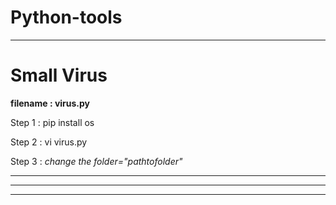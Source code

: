 # Python-tools

***
# Small Virus


**filename : virus.py**

Step 1 : pip install os

Step 2 : vi virus.py

Step 3 : _change the folder="pathtofolder"_

---

***
---
